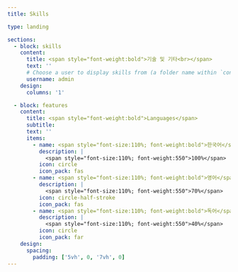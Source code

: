 ```yaml
---
title: Skills

type: landing

sections:
  - block: skills
    content:
      title: <span style="font-weight:bold">기술 및 기타<br></span>
      text: ''
      # Choose a user to display skills from (a folder name within `content/authors/`)
      username: admin
    design:
      columns: '1'

  - block: features
    content:
      title: <span style="font-weight:bold">Languages</span>
      subtitle: 
      text: ''
      items:
        - name: <span style="font-size:110%; font-weight:bold">한국어</span>
          description: |
            <span style="font-size:110%; font-weight:550">100%</span>
          icon: circle
          icon_pack: fas
        - name: <span style="font-size:110%; font-weight:bold">영어</span>
          description: |
            <span style="font-size:110%; font-weight:550">70%</span>
          icon: circle-half-stroke
          icon_pack: fas
        - name: <span style="font-size:110%; font-weight:bold">독어</span>
          description: |
            <span style="font-size:110%; font-weight:550">40%</span>
          icon: circle
          icon_pack: far
    design:
      spacing:
        padding: ['5vh', 0, '7vh', 0]
---
```

